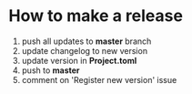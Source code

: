 # How to make a release

1. push all updates to __master__ branch
2. update changelog to new version
3. update version in __Project.toml__
4. push to __master__
5. comment on  'Register new version' issue